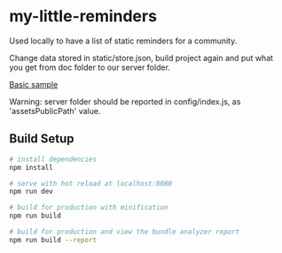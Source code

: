 # my-little-reminders

Used locally to have a list of static reminders for a community.

Change data stored in static/store.json, build project again
and put what you get from doc folder to our server folder.

<a target="_blank" href="https://keiwen.github.io/my-little-reminders/">Basic sample</a>

Warning: server folder should be reported in config/index.js, as 'assetsPublicPath' value.

## Build Setup

``` bash
# install dependencies
npm install

# serve with hot reload at localhost:8080
npm run dev

# build for production with minification
npm run build

# build for production and view the bundle analyzer report
npm run build --report
```
